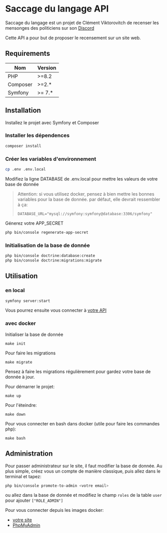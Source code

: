 
# Saccage du langage API

Saccage du langage est un projet de Clément Viktorovitch de recenser les mensonges des politiciens sur son [Discord](https://discord.gg/invite/clemovitch-922206054308266014)

Cette API a pour but de proposer le recensement sur un site web.



## Requirements

| Nom | Version |
| ------ | ------- |
| PHP | >=8.2 |
| Composer | >=2.* |
| Symfony | >= 7.* |

## Installation

Installez le projet avec Symfony et Composer

### Installer les dépendences

```bash
composer install 
```

### Créer les variables d'environnement

```bash
cp .env .env.local
```

Modifiez la ligne DATABASE de .env.local pour mettre les valeurs de votre base de donnée
> Attention: si vous utilisez docker, pensez à bien mettre les bonnes variables pour la base de donnée. par défaut, elle devrait ressembler à ça:
> ```
> DATABASE_URL="mysql://symfony:symfony@database:3306/symfony"
> ```

Génerez votre APP_SECRET
```bash
php bin/console regenerate-app-secret
```

### Initialisation de la base de donnée

```bash
php bin/console doctrine:database:create
php bin/console doctrine:migrations:migrate
```
## Utilisation

### en local

```bash
symfony server:start
```

Vous pourrez ensuite vous connecter à [votre API](http://127.0.0.1:8000)

### avec docker

Initialiser la base de donnée

```
make init
```

Pour faire les migrations

```
make migrate
```
Pensez à faire les migrations régulièrement pour gardez votre base de donnée à jour.

Pour démarrer le projet:
```
make up
```

Pour l'éteindre:
```
make down
```

Pour vous connecter en bash dans docker (utile pour faire les commandes php):
```
make bash
```

## Administration

Pour passer administrateur sur le site, il faut modifier la base de donnée.
Au plus simple, créez vous un compte de manière classique, puis allez dans le terminal et tapez:
```bash
php bin/console promote-to-admin <votre email>
```

ou allez dans la base de donnée et modifiez le champ `roles` de la table `user` pour ajouter `["ROLE_ADMIN"]`

Pour vous connecter depuis les images docker:
- [votre site](http://localhost:8080)
- [PhpMyAdmin](http://localhost:8899)